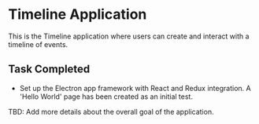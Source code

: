 # Timeline Application

This is the Timeline application where users can create and interact with a timeline of events.

## Task Completed

- Set up the Electron app framework with React and Redux integration. A 'Hello World' page has been created as an initial test.

TBD: Add more details about the overall goal of the application.